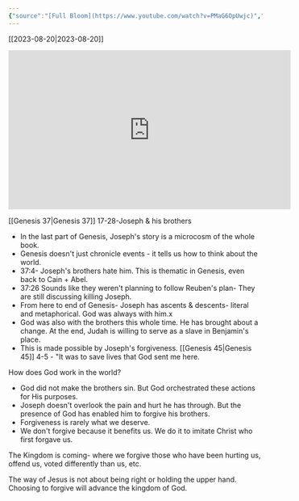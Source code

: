 ```yaml
---
{"source":"[Full Bloom](https://www.youtube.com/watch?v=PMaG6OpUwjc)","clipped":"2023-08-20","dg-publish":true,"grade":1,"context":"Personal","type":"Resource","status":"Evergreen","topic":["Sermon"],"dateCreated":"2023-08-20","permalink":"/sermons/2023-08-20-full-bloom/","dgPassFrontmatter":true}
---
```



[[2023-08-20\|2023-08-20]]

<iframe width="560" height="315" src="https://www.youtube.com/embed/PMaG6OpUwjc" title="YouTube video player" frameborder="0" allow="accelerometer; autoplay; clipboard-write; encrypted-media; gyroscope; picture-in-picture" allowfullscreen></iframe>


[[Genesis 37\|Genesis 37]] 17-28-Joseph & his brothers

* In the last part of Genesis, Joseph's story is a microcosm of the whole book.
* Genesis doesn't just chronicle events - it tells us how to think about the world.
* 37:4- Joseph's brothers hate him. This is thematic in Genesis, even back to Cain + Abel.
* 37:26 Sounds like they weren't planning to follow Reuben's plan- They are still discussing killing Joseph.
* From here to end of Genesis- Joseph has ascents & descents- literal and metaphorical. God was always with him.x
* God was also with the brothers this whole time. He has brought about a change. At the end, Judah is willing to serve as a slave in Benjamin's place.
* This is made possible by Joseph's forgiveness. [[Genesis 45\|Genesis 45]] 4-5 - "It was to save lives that God sent me here.

How does God work in the world?

* God did not make the brothers sin. But God orchestrated these actions for His purposes.
* Joseph doesn't overlook the pain and hurt he has through. But the presence of God has enabled him to forgive his brothers.
* Forgiveness is rarely what we deserve.
* We don't forgive because it benefits us. We do it to imitate Christ who first forgave us.

The Kingdom is coming- where we forgive those who have been hurting us, offend us, voted differently than us, etc.

The way of Jesus is not about being right or holding the upper hand. Choosing to forgive will advance the kingdom of God.